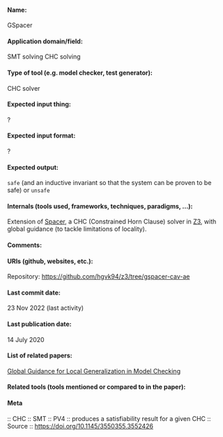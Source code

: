 #### Name:
GSpacer

#### Application domain/field:
SMT solving
CHC solving

#### Type of tool (e.g. model checker, test generator):
CHC solver

#### Expected input thing:
?

#### Expected input format:
?

#### Expected output:
`safe` (and an inductive invariant so that the system can be proven to be safe) or `unsafe`

#### Internals (tools used, frameworks, techniques, paradigms, ...):
Extension of [Spacer](Spacer.md), a CHC (Constrained Horn Clause) solver in [Z3](SMT/Z3.md), with global guidance (to tackle limitations of locality).

#### Comments:

#### URIs (github, websites, etc.):
Repository: https://github.com/hgvk94/z3/tree/gspacer-cav-ae

#### Last commit date:
23 Nov 2022 (last activity)

#### Last publication date:
14 July 2020

#### List of related papers:
[Global Guidance for Local Generalization in Model Checking](https://doi.org/10.1007/978-3-030-53291-8_7)

#### Related tools (tools mentioned or compared to in the paper):

#### Meta
:: CHC
:: SMT
:: PV4 :: produces a satisfiability result for a given CHC
:: Source :: https://doi.org/10.1145/3550355.3552426
